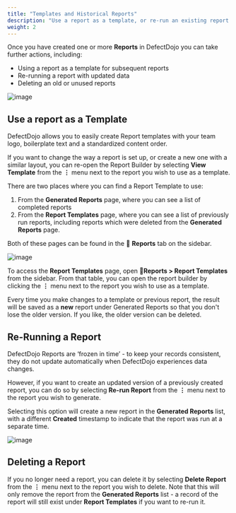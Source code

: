 ```yaml
---
title: "Templates and Historical Reports"
description: "Use a report as a template, or re-run an existing report with updated data"
weight: 2
---
```


Once you have created one or more **Reports** in DefectDojo you can take further actions, including:

* Using a report as a template for subsequent reports
* Re-running a report with updated data
* Deleting an old or unused reports

![image](images/Working_with_Generated_Reports.png)

## Use a report as a Template

DefectDojo allows you to easily create Report templates with your team logo, boilerplate text and a standardized content order.

If you want to change the way a report is set up, or create a new one with a similar layout, you can re\-open the Report Builder by selecting **View Template** from the **⋮** menu next to the report you wish to use as a template.

There are two places where you can find a Report Template to use:

1. From the **Generated Reports** page, where you can see a list of completed reports
2. From the **Report Templates** page, where you can see a list of previously run reports, including reports which were deleted from the **Generated Reports** page.

Both of these pages can be found in the 📄 **Reports** tab on the sidebar.

![image](images/Working_with_Generated_Reports_2.png)

To access the **Report Templates** page, open 📄**Reports \> Report Templates** from the sidebar. From that table, you can open the report builder by clicking the **⋮** menu next to the report you wish to use as a template.

Every time you make changes to a template or previous report, the result will be saved as a **new** report under Generated Reports so that you don't lose the older version. If you like, the older version can be deleted.

## Re\-Running a Report

DefectDojo Reports are ‘frozen in time’ \- to keep your records consistent, they do not update automatically when DefectDojo experiences data changes.

However, if you want to create an updated version of a previously created report, you can do so by selecting **Re\-run Report** from the **⋮** menu next to the report you wish to generate.

Selecting this option will create a new report in the **Generated Reports** list, with a different **Created** timestamp to indicate that the report was run at a separate time.

![image](images/Working_with_Generated_Reports_3.png)

## Deleting a Report

If you no longer need a report, you can delete it by selecting **Delete Report** from the **⋮** menu next to the report you wish to delete. Note that this will only remove the report from the **Generated Reports** list \- a record of the report will still exist under **Report Templates** if you want to re\-run it.
